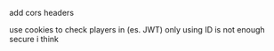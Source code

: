add cors headers

use cookies to check players in (es. JWT) only using ID is not enough secure i think